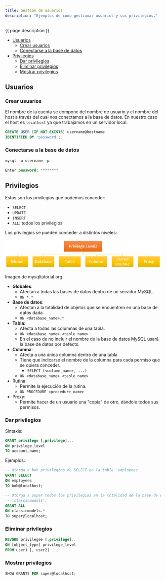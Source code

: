 ```yaml
---
title: Gestión de usuarios
description: "Ejemplos de como gestionar usuarios y sus privilegios."
---
```


{{ page.description }}

- [Usuarios](#usuarios)
  - [Crear usuarios](#crear-usuarios)
  - [Conectarse a la base de datos](#conectarse-a-la-base-de-datos)
- [Privilegios](#privilegios)
  - [Dar privilegios](#dar-privilegios)
  - [Eliminar privilegios](#eliminar-privilegios)
  - [Mostrar privilegios](#mostrar-privilegios)

## Usuarios

### Crear usuarios

El nombre de la cuenta se compone del nombre de usuario y el nombre del host a través del cual nos conectamos a la base de datos. En nuestro caso el host es `localhost` ya que trabajamos en un servidor local.

```sql
CREATE USER [IF NOT EXISTS] username@hostname 
IDENTIFIED BY 'password';
```

### Conectarse a la base de datos

```sql
mysql -u username -p
```

```sql
Enter password: ********
```

## Privilegios

Estos son los privilegios que podemos conceder:

- `SELECT`
- `UPDATE`
- `INSERT`
- `ALL`: todos los privilegios

Los privilegios se pueden conceder a distintos niveles:

![gráfico con los distintos niveles de privilegios](../img/MySQL-Grant-Privilege-Level.png)

<figcaption> Imagen de <a>mysqltutorial.org</a>. </figcaption>

- **Globales**:
  - Afectan a todas las bases de datos dentro de un servidor MySQL.
  - `ON *.*`
- **Base de datos**:
  - Afectan a la totalidad de objetos que se encuentren en una base de datos dada.
  - `ON <database_name>.*`
- **Tabla**:
  - Afecta a todas las columnas de una tabla.
  - `ON <database_name>.<table_name>`
  - En el caso de no incluir el nombre de la base de datos MySQL usará la base de datos por defecto.
- **Columna**:
  - Afecta a una única columna dentro de una tabla.
  - Tiene que indicarse el nombre de la columna para cada permiso que se quiera conceder.
    - `SELECT (<column_name>, ...)`
  - `ON <database_name>.<table_name>`
- Rutina:
  - Permite la ejecución de la rutina.
  - `ON PROCEDURE <procedure_name>`
- Proxy:
  - Permite hacer de un usuario una "copia" de otro, dándole todos sus permisos.

### Dar privilegios

Sintaxis:

```sql
GRANT privilege [,privilege],.. 
ON privilege_level 
TO account_name;
```

Ejemplos:

```sql
-- Otorga a bob privilegios de SELECT en la tabla 'employees'.
GRANT SELECT
ON employees
TO bob@localhost;
```

```sql
-- Otorga a super todos los privilegios en la totalidad de la base de datos
-- 'classicmodels'.
GRANT ALL 
ON classicmodels.* 
TO super@localhost;
```

### Eliminar privilegios

```sql
REVOKE privilegee [,privilege]..
ON [object_type] privilege_level
FROM user1 [, user2] ..;
```

### Mostrar privilegios

```sql
SHOW GRANTS FOR super@localhost;
```
